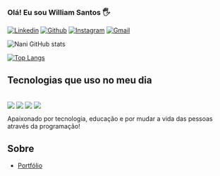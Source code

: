 
### Olá! Eu sou William Santos 🖐️

[![Linkedin](https://img.shields.io/badge/LinkedIn-0077B5?style=for-the-badge&logo=linkedin&logoColor=white)](https://www.linkedin.com/in/williamnani/)
[![Github](https://img.shields.io/badge/GitHub-100000?style=for-the-badge&logo=github&logoColor=white)](https://williamnani.github.io/MeuPortfolio/)
[![Instagram](https://img.shields.io/badge/Instagram-E4405F?style=for-the-badge&logo=instagram&logoColor=white)](https://instagram.com/williamnani_/)
[![Gmail](https://img.shields.io/badge/Gmail-D14836?style=for-the-badge&logo=gmail&logoColor=white)](https://mail.google.com/mail/u/0/#inbox?compose=CllgCJTJFvNWFgKZLgKPhQlzZDzXQTvzrFpNZLxFXHsJSPcqvrNtWCRMPnmcVDpHDCGrKvrbZnq)

![Nani GitHub stats](https://github-readme-stats.vercel.app/api?username=williamnani&show_icons=true&theme=dracula)

[![Top Langs](https://github-readme-stats.vercel.app/api/top-langs/?username=williamnani)](https://github.com/anuraghazra/github-readme-stats)

## Tecnologias que uso no meu dia

<div style="display: inline_block"><br/>
<img align= "center" alt"html5" src="https://img.shields.io/badge/HTML5-E34F26?style=for-the-badge&logo=html5&logoColor=white" />
<img align= "center" alt"javascript" src="https://img.shields.io/badge/JavaScript-F7DF1E?style=for-the-badge&logo=javascript&logoColor=black" />
<img align= "center" alt"css3" src="https://img.shields.io/badge/CSS3-1572B6?style=for-the-badge&logo=css3&logoColor=white" />
<img align= "center" alt"vue.js" src="https://img.shields.io/badge/Vue.js-35495E?style=for-the-badge&logo=vue.js&logoColor=4FC08D" />
</div> 

Apaixonado por tecnologia, educação e por mudar a vida das pessoas através da programação!

## Sobre
- [Portfólio](https://williamnani.github.io/MeuPortfolio/)

